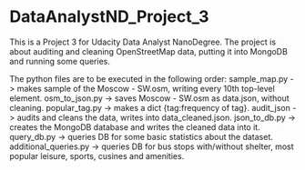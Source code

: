 # DataAnalystND_Project_3
This is a Project 3 for Udacity Data Analyst NanoDegree.
The project is about auditing and cleaning OpenStreetMap data, putting it into MongoDB and running some queries.

The python files are to be executed in the following order:
sample_map.py -> makes sample of the Moscow - SW.osm, writing every 10th top-level element.
osm_to_json.py -> saves Moscow - SW.osm as data.json, without cleaning.
popular_tag.py -> makes a dict {tag:frequency of tag}.
audit_json -> audits and cleans the data, writes into data_cleaned.json.
json_to_db.py -> creates the MongoDB database and writes the cleaned data into it.
query_db.py -> queries DB for some basic statistics about the dataset.
additional_queries.py -> queries DB for bus stops with/without shelter, most popular leisure, sports, cusines and amenities.